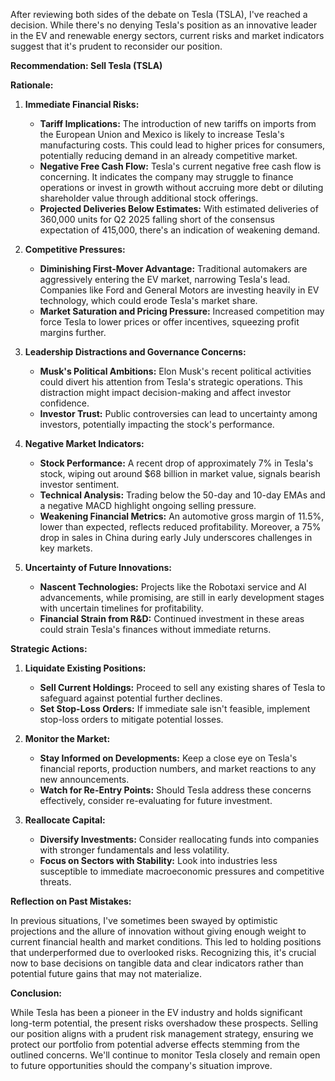 After reviewing both sides of the debate on Tesla (TSLA), I've reached a decision. While there's no denying Tesla's position as an innovative leader in the EV and renewable energy sectors, current risks and market indicators suggest that it's prudent to reconsider our position.

**Recommendation: Sell Tesla (TSLA)**

**Rationale:**

1. **Immediate Financial Risks:**
   - **Tariff Implications:** The introduction of new tariffs on imports from the European Union and Mexico is likely to increase Tesla's manufacturing costs. This could lead to higher prices for consumers, potentially reducing demand in an already competitive market.
   - **Negative Free Cash Flow:** Tesla's current negative free cash flow is concerning. It indicates the company may struggle to finance operations or invest in growth without accruing more debt or diluting shareholder value through additional stock offerings.
   - **Projected Deliveries Below Estimates:** With estimated deliveries of 360,000 units for Q2 2025 falling short of the consensus expectation of 415,000, there's an indication of weakening demand.

2. **Competitive Pressures:**
   - **Diminishing First-Mover Advantage:** Traditional automakers are aggressively entering the EV market, narrowing Tesla's lead. Companies like Ford and General Motors are investing heavily in EV technology, which could erode Tesla's market share.
   - **Market Saturation and Pricing Pressure:** Increased competition may force Tesla to lower prices or offer incentives, squeezing profit margins further.

3. **Leadership Distractions and Governance Concerns:**
   - **Musk's Political Ambitions:** Elon Musk's recent political activities could divert his attention from Tesla's strategic operations. This distraction might impact decision-making and affect investor confidence.
   - **Investor Trust:** Public controversies can lead to uncertainty among investors, potentially impacting the stock's performance.

4. **Negative Market Indicators:**
   - **Stock Performance:** A recent drop of approximately 7% in Tesla's stock, wiping out around $68 billion in market value, signals bearish investor sentiment.
   - **Technical Analysis:** Trading below the 50-day and 10-day EMAs and a negative MACD highlight ongoing selling pressure.
   - **Weakening Financial Metrics:** An automotive gross margin of 11.5%, lower than expected, reflects reduced profitability. Moreover, a 75% drop in sales in China during early July underscores challenges in key markets.

5. **Uncertainty of Future Innovations:**
   - **Nascent Technologies:** Projects like the Robotaxi service and AI advancements, while promising, are still in early development stages with uncertain timelines for profitability.
   - **Financial Strain from R&D:** Continued investment in these areas could strain Tesla's finances without immediate returns.

**Strategic Actions:**

1. **Liquidate Existing Positions:**
   - **Sell Current Holdings:** Proceed to sell any existing shares of Tesla to safeguard against potential further declines.
   - **Set Stop-Loss Orders:** If immediate sale isn't feasible, implement stop-loss orders to mitigate potential losses.

2. **Monitor the Market:**
   - **Stay Informed on Developments:** Keep a close eye on Tesla's financial reports, production numbers, and market reactions to any new announcements.
   - **Watch for Re-Entry Points:** Should Tesla address these concerns effectively, consider re-evaluating for future investment.

3. **Reallocate Capital:**
   - **Diversify Investments:** Consider reallocating funds into companies with stronger fundamentals and less volatility.
   - **Focus on Sectors with Stability:** Look into industries less susceptible to immediate macroeconomic pressures and competitive threats.

**Reflection on Past Mistakes:**

In previous situations, I've sometimes been swayed by optimistic projections and the allure of innovation without giving enough weight to current financial health and market conditions. This led to holding positions that underperformed due to overlooked risks. Recognizing this, it's crucial now to base decisions on tangible data and clear indicators rather than potential future gains that may not materialize.

**Conclusion:**

While Tesla has been a pioneer in the EV industry and holds significant long-term potential, the present risks overshadow these prospects. Selling our position aligns with a prudent risk management strategy, ensuring we protect our portfolio from potential adverse effects stemming from the outlined concerns. We'll continue to monitor Tesla closely and remain open to future opportunities should the company's situation improve.